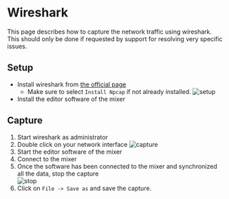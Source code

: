# Wireshark

This page describes how to capture the network traffic using wireshark. This should only be done if requested by support for resolving very specific issues.

## Setup

- Install wireshark from [the official page](https://www.wireshark.org/download.html)
    - Make sure to select `Install Npcap` if not already installed.
      ![setup](0.png)<br>
- Install the editor software of the mixer

## Capture

1. Start wireshark as administrator
2. Double click on your network interface
   ![capture](1.png)
3. Start the editor software of the mixer
4. Connect to the mixer
5. Once the software has been connected to the mixer and synchronized all the data, stop the capture<br>
   ![stop](2.png)
6. Click on `File -> Save as` and save the capture.
